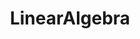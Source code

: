 ---
title: "LinearAlgebra"
description: ""
icon: "toggle_off"
weight: 5010900
draft: false
icon:
---